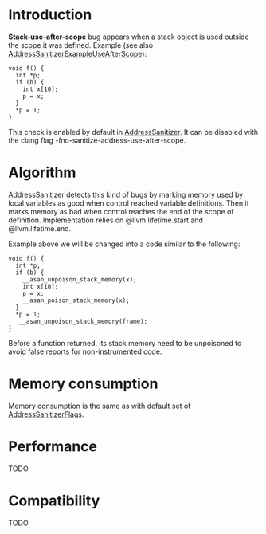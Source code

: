 
# Introduction

**Stack-use-after-scope** bug appears when a stack object is used outside the scope
it was defined.
Example (see also [AddressSanitizerExampleUseAfterScope](AddressSanitizerExampleUseAfterScope)):
```
void f() {
  int *p;
  if (b) {
    int x[10];
    p = x;
  }
  *p = 1;
}
```

This check is enabled by default in [AddressSanitizer](AddressSanitizer). It can be disabled with the clang flag -fno-sanitize-address-use-after-scope.

# Algorithm
[AddressSanitizer](AddressSanitizer) detects this kind of bugs by marking memory used by local variables
as good when control reached variable definitions. Then it marks memory as bad when control reaches the
end of the scope of definition. Implementation relies on @llvm.lifetime.start and @llvm.lifetime.end.

Example above we will be changed into a code similar to the following:
```
void f() {
  int *p;
  if (b) {
    __asan_unpoison_stack_memory(x);
    int x[10];
    p = x;
    __asan_poison_stack_memory(x);
  }
  *p = 1;
   __asan_unpoison_stack_memory(frame);
}
```
Before a function returned, its stack memory need to be unpoisoned to avoid false reports for
non-instrumented code.

# Memory consumption
Memory consumption is the same as with default set of [AddressSanitizerFlags](AddressSanitizerFlags).

# Performance
TODO

# Compatibility
TODO